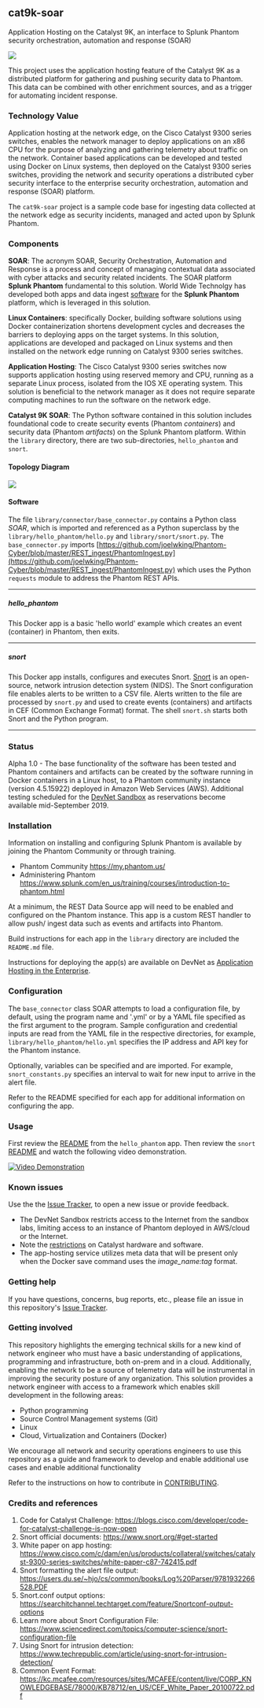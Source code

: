 cat9k-soar
----------
Application Hosting on the Catalyst 9K, an interface to Splunk Phantom security orchestration, automation and response (SOAR)

![](./documentation/images/code_for_catalyst_logo.png)

This project uses the application hosting feature of the Catalyst 9K as a distributed platform for gathering and pushing security data to Phantom. This data can be combined with other enrichment sources, and as a trigger for automating incident response.

### Technology Value

Application hosting at the network edge, on the Cisco Catalyst 9300 series switches, enables the network manager to deploy applications on an x86 CPU for the purpose of analyzing and gathering telemetry about traffic on the network. Container based applications can be developed and tested using Docker on Linux systems, then deployed on the Catalyst 9300 series switches, providing the network and security operations a distributed cyber security interface to the enterprise security orchestration, automation and response (SOAR) platform.

The `cat9k-soar` project is a sample code base for ingesting data collected at the network edge as security incidents, managed and acted upon by Splunk Phantom.

### Components

**SOAR**: The acronym SOAR, Security Orchestration, Automation and Response is a process and concept of managing contextual data associated with cyber attacks and security related incidents. The SOAR platform **Splunk Phantom** fundamental to this solution. World Wide Technolgy has developed both apps and data ingest [software](https://github.com/joelwking/Phantom-Cyber) for the **Splunk Phantom** platform, which is leveraged in this solution.

**Linux Containers**: specifically Docker, building software solutions using Docker containerization shortens development cycles and decreases the barriers to deploying apps on the target systems. In this solution, applications are developed and packaged on Linux systems and then installed on the network edge running on Catalyst 9300 series switches.

**Application Hosting**: The Cisco Catalyst 9300 series switches now supports application hosting using reserved memory and CPU, running as a separate Linux process, isolated from the IOS XE operating system. This solution is beneficial to the network manager as it does not require separate computing machines to run the software on the network edge. 

**Catalyst 9K SOAR**: The Python software contained in this solution includes foundational code to create security events (Phantom *containers*) and security data (Phantom *artifacts*) on the Splunk Phantom platform. Within the `library` directory, there are two sub-directories, `hello_phantom` and `snort`. 

#### Topology Diagram

![](./documentation/images/cat9k-soar_topology.png)

#### Software

The file `library/connector/base_connector.py` contains a Python class *SOAR*, which is imported and referenced as a Python superclass by the `library/hello_phantom/hello.py` and `library/snort/snort.py`.  The `base_connector.py` imports [https://github.com/joelwking/Phantom-Cyber/blob/master/REST_ingest/PhantomIngest.py](https://github.com/joelwking/Phantom-Cyber/blob/master/REST_ingest/PhantomIngest.py) which uses the Python `requests` module to address the Phantom REST APIs. 

___
##### hello_phantom

This Docker app is a basic 'hello world' example which creates an event (container) in Phantom, then exits.

___
##### snort

This Docker app installs, configures and executes Snort. [Snort](https://www.snort.org) is an open-source, network intrusion detection system (NIDS). The Snort configuration file enables alerts to be written to a CSV file. Alerts written to the file are processed by `snort.py` and used to create events (containers) and artifacts in CEF (Common Exchange Format) format. The shell `snort.sh` starts both Snort and the Python program.

___

### Status

Alpha 1.0 - The base functionality of the software has been tested and Phantom containers and artifacts can be created by the software running in Docker containers in a Linux host, to a Phantom community instance (version 4.5.15922) deployed in Amazon Web Services (AWS). Additional testing scheduled for the [DevNet Sandbox](https://developer.cisco.com/site/sandbox/) as reservations become available mid-September 2019. 

### Installation

Information on installing and configuring Splunk Phantom is available by joining the Phantom Community or through training.

* Phantom Community https://my.phantom.us/
* Administering Phantom https://www.splunk.com/en_us/training/courses/introduction-to-phantom.html

At a minimum, the REST Data Source app will need to be enabled and configured on the Phantom instance. This app is a custom REST handler to allow push/ ingest data such as events and artifacts into Phantom.

Build instructions for each app in the `library` directory are included the `README.md` file.

Instructions for deploying the app(s) are available on DevNet as [Application Hosting in the Enterprise](https://developer.cisco.com/docs/app-hosting).

### Configuration

The `base_connector` class SOAR attempts to load a configuration file, by default, using the program name and '.yml' or by a YAML file specified as the first argument to the program. Sample configuration and credential inputs are read from the YAML file in the respective directories, for example, `library/hello_phantom/hello.yml` specifies the IP address and API key for the Phantom instance.

Optionally, variables can be specified and are imported. For example, `snort_constants.py` specifies an interval to wait for new input to arrive in the alert file.

Refer to the README specified for each app for additional information on configuring the app.

### Usage

First review the [README](./library/hello_phantom/README.md) from the `hello_phantom` app. Then review the `snort` [README](./library/snort/README.md) and watch the following video demonstration.

[![Video Demonstration](./documentation/images/video_icon.png)](http://www.youtube.com/watch?v=YOUTUBE_VIDEO_ID_HERE)

### Known issues

Use the the [Issue Tracker](https://github.com/joelwking/cat9k-soar/issues), to open a new issue or provide feedback. 

* The DevNet Sandbox restricts access to the Internet from the sandbox labs, limiting access to an instance of Phantom deployed in AWS/cloud or the Internet.
* Note the [restrictions](https://developer.cisco.com/docs/app-hosting/#!getting-cat9k-setup) on Catalyst hardware and software.
* The app-hosting service utilizes meta data that will be present only when the Docker save command uses the  *image_name:tag* format. 

### Getting help

If you have questions, concerns, bug reports, etc., please file an issue in this repository's [Issue Tracker](https://github.com/joelwking/cat9k-soar/issues).

### Getting involved

This repository highlights the emerging technical skills for a new kind of network engineer who must have a basic understanding of applications, programming and infrastructure, both on-prem and in a cloud. Additionally, enabling the network to be a source of telemetry data will be instrumental in improving the security posture of any organization. This solution provides a network engineer with access to a framework which enables skill development in the following areas:

* Python programming
* Source Control Management systems (Git)
* Linux
* Cloud, Virtualization and Containers (Docker)

We encourage all network and security operations engineers to use this repository as a guide and framework to develop and enable additional use cases and enable additional functionality

Refer to the instructions on how to contribute in [CONTRIBUTING](./CONTRIBUTING.md).

### Credits and references

1. Code for Catalyst Challenge: https://blogs.cisco.com/developer/code-for-catalyst-challenge-is-now-open
2. Snort official documents: https://www.snort.org/#get-started
3. White paper on app hosting: https://www.cisco.com/c/dam/en/us/products/collateral/switches/catalyst-9300-series-switches/white-paper-c87-742415.pdf
4. Snort formatting the alert file output: https://users.du.se/~hjo/cs/common/books/Log%20Parser/9781932266528.PDF
5. Snort.conf output options: https://searchitchannel.techtarget.com/feature/Snortconf-output-options
6. Learn more about Snort Configuration File: https://www.sciencedirect.com/topics/computer-science/snort-configuration-file
7. Using Snort for intrusion detection: https://www.techrepublic.com/article/using-snort-for-intrusion-detection/
8. Common Event Format: https://kc.mcafee.com/resources/sites/MCAFEE/content/live/CORP_KNOWLEDGEBASE/78000/KB78712/en_US/CEF_White_Paper_20100722.pdf
